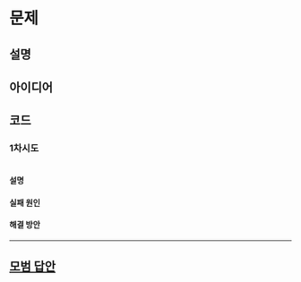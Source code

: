 # 문제

## 설명

## 아이디어

## 코드

### 1차시도

```python

```

#### 설명

#### 실패 원인

#### 해결 방안

---

## [모범 답안](https://github.com/ndb796/python-for-coding-test/blob/master//.py)

```python

```
